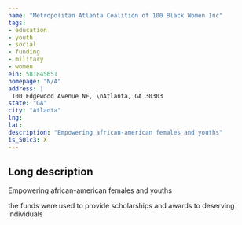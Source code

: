 ```yaml
---
name: "Metropolitan Atlanta Coalition of 100 Black Women Inc"
tags:
- education
- youth
- social
- funding
- military
- women
ein: 581845651
homepage: "N/A"
address: |
 100 Edgewood Avenue NE, \nAtlanta, GA 30303
state: "GA"
city: "Atlanta"
lng: 
lat: 
description: "Empowering african-american females and youths"
is_501c3: X
---
```


## Long description

Empowering african-american females and youths
  
  the funds were used to provide scholarships and awards to deserving individuals
